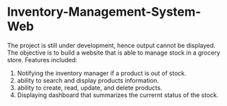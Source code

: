 # Inventory-Management-System-Web
The project is still under development, hence output cannot be displayed. The objective is to build a website that is able to manage stock in a grocery store. Features included:
1. Notifying the inventory manager if a product is out of stock.
2. ability to search and display products information.
3. ability to create, read, update, and delete products.
4. Displaying dashboard that summarizes the currernt status of the stock.
